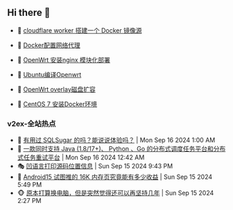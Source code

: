 ## Hi there 👋

<!--
**dkyg666/dkyg666** is a ✨ _special_ ✨ repository because its `README.md` (this file) appears on your GitHub profile.

Here are some ideas to get you started:

- 🔭 I’m currently working on ...
- 🌱 I’m currently learning ...
- 👯 I’m looking to collaborate on ...
- 🤔 I’m looking for help with ...
- 💬 Ask me about ...
- 📫 How to reach me: ...
- 😄 Pronouns: ...
- ⚡ Fun fact: ...
-->

<!-- BLOG-POST-LIST:START -->
- 🦩 [cloudflare worker 搭建一个 Docker 镜像源](http://blog.1996099.xyz/archives/cloudflare-worker-da-jian-yi-ge-docker-jing-xiang-zhan) 

- 🚦 [Docker配置网络代理](http://blog.1996099.xyz/archives/dockerpei-zhi-wang-luo-dai-li) 

- 🫶 [OpenWrt 安装nginx 模块化部署](http://blog.1996099.xyz/archives/openwrt-an-zhuang-nginx-mo-kuai-hua-bu-shu) 

- 🦄 [Ubuntu编译Openwrt](http://blog.1996099.xyz/archives/ubuntuzi-bian-yi-openwrt) 

- 🐻 [OpenWrt overlay磁盘扩容](http://blog.1996099.xyz/archives/openwrt-overlay) 

- 🤖 [CentOS 7 安装Docker环境](http://blog.1996099.xyz/archives/centos-docker) 
<!-- BLOG-POST-LIST:END -->

### v2ex-全站热点
<!-- v2ex:START -->
- 🥸 [有用过 SQLSugar 的吗？能说说体验吗？](https://www.v2ex.com/t/1073286#reply0) | Mon Sep 16 2024 1:00 AM
- 🤗 [一款同时支持 Java &lpar;1.8/17+&rpar;、 Python 、Go 的分布式调度任务平台和分布式任务重试平台](https://www.v2ex.com/t/1073283#reply0) | Mon Sep 16 2024 12:42 AM
- 🎭 [凹语言打印源码位置信息](https://www.v2ex.com/t/1073276#reply0) | Sun Sep 15 2024 9:43 PM
- 🥷 [Android15 试图推的 16K 内存页究竟能有多少收益](https://www.v2ex.com/t/1073271#reply6) | Sun Sep 15 2024 5:49 PM
- 🐵 [原本打算换电脑，但是突然觉得还可以再坚持几年](https://www.v2ex.com/t/1073259#reply26) | Sun Sep 15 2024 2:27 PM<!-- v2ex:END -->

